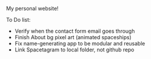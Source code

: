 My personal website!

To Do list:

- Verify when the contact form email goes through
- Finish About bg pixel art (animated spaceships)
- Fix name-generating app to be modular and reusable
- Link Spacetagram to local folder, not github repo